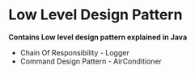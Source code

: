 # Low Level Design Pattern 
**Contains Low level design pattern explained in Java**

 - Chain Of Responsibility - Logger
 - Command Design Pattern - AirConditioner